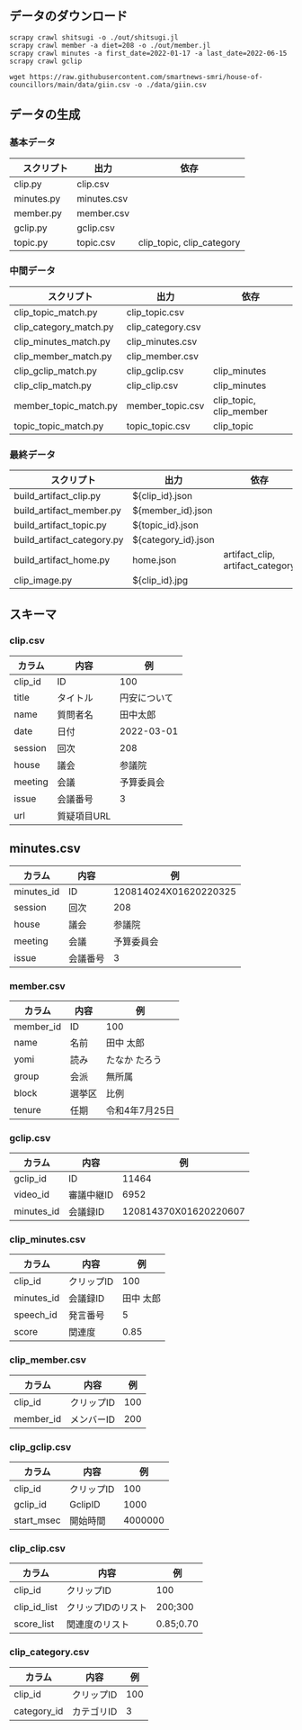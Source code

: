 ## データのダウンロード

```
scrapy crawl shitsugi -o ./out/shitsugi.jl
scrapy crawl member -a diet=208 -o ./out/member.jl
scrapy crawl minutes -a first_date=2022-01-17 -a last_date=2022-06-15
scrapy crawl gclip
```

```
wget https://raw.githubusercontent.com/smartnews-smri/house-of-councillors/main/data/giin.csv -o ./data/giin.csv
```

## データの生成

### 基本データ

| 　スクリプト                     | 出力                  | 依存                        |
|----------------------------|---------------------|---------------------------|
| clip.py                    | clip.csv            |                           |
| minutes.py                 | minutes.csv         |                           |
| member.py                  | member.csv          |                           | 
| gclip.py                   | gclip.csv           |                           |
| topic.py                   | topic.csv           | clip_topic, clip_category |

### 中間データ

| 　スクリプト                     | 出力                  | 依存                        |
|----------------------------|---------------------|---------------------------|
| clip_topic_match.py        | clip_topic.csv      |                           |
| clip_category_match.py     | clip_category.csv   |                           |
| clip_minutes_match.py      | clip_minutes.csv    |                           |
| clip_member_match.py       | clip_member.csv     |                           |
| clip_gclip_match.py        | clip_gclip.csv      | clip_minutes              |
| clip_clip_match.py         | clip_clip.csv       | clip_minutes              |
| member_topic_match.py      | member_topic.csv    | clip_topic, clip_member   |
| topic_topic_match.py       | topic_topic.csv     | clip_topic                |

### 最終データ

| 　スクリプト                     | 出力                  | 依存                               |
|----------------------------|---------------------|----------------------------------|
| build_artifact_clip.py     | ${clip_id}.json     |                                  | 
| build_artifact_member.py   | ${member_id}.json   |                                  |
| build_artifact_topic.py    | ${topic_id}.json    |                                  |
| build_artifact_category.py | ${category_id}.json |                                  |
| build_artifact_home.py     | home.json           | artifact_clip, artifact_category |
| clip_image.py              | ${clip_id}.jpg      |                                  | 

## スキーマ

### clip.csv

| カラム     | 内容      | 例         |
|---------|---------|-----------|
| clip_id | ID      | 100       | 
| title   | タイトル    | 円安について    | 
| name    | 質問者名    | 田中太郎      |
| date    | 日付      | 2022-03-01 |
| session | 回次      | 208       | 
| house   | 議会      | 参議院       |
| meeting | 会議      | 予算委員会     |
| issue   | 会議番号    | 3         |
| url     | 質疑項目URL | 　         |

## minutes.csv

| カラム        | 内容   | 例 |
|------------|------|-----------|
| minutes_id | ID   | 120814024X01620220325 |
| session    | 回次   | 208 |
| house      | 議会   | 参議院 |
| meeting    | 会議   | 予算委員会 |
| issue      | 会議番号 | 3 |

### member.csv

| カラム       | 内容     | 例         | 
|-----------|--------|-----------|
| member_id | ID     | 100　      |
| name      | 名前     | 田中 太郎     | 
| yomi      | 読み     | たなか たろう   |
| group     | 会派     | 無所属       |
| block     | 選挙区    | 比例        |
| tenure    | 任期     | 令和4年7月25日 |

### gclip.csv

| カラム | 内容 | 例                     |
|-------------|-------|-----------------------|
| gclip_id | ID | 11464                 |
| video_id | 審議中継ID | 6952                  |
| minutes_id | 会議録ID | 120814370X01620220607 |

### clip_minutes.csv

| カラム        | 内容     | 例     |
|------------|--------|-------|
| clip_id    | クリップID | 100   |
| minutes_id | 会議録ID  | 田中 太郎 |
| speech_id  | 発言番号   | 5     |
| score      | 関連度    | 0.85  |

### clip_member.csv

| カラム       | 内容     | 例 |
|-----------|--------|-----------|
| clip_id   | クリップID | 100 |
| member_id | メンバーID | 200 |

### clip_gclip.csv

| カラム        | 内容      | 例 |
|------------|---------|-----------|
| clip_id    | クリップID  | 100 |
| gclip_id   | GclipID | 1000 |
| start_msec | 開始時間    | 4000000 |

### clip_clip.csv

| カラム          | 内容         | 例         |
|--------------|------------|-----------|
| clip_id      | クリップID     | 100       |
| clip_id_list | クリップIDのリスト | 200;300   |
| score_list   | 関連度のリスト    | 0.85;0.70 |

### clip_category.csv

| カラム         | 内容     | 例   |
|-------------|--------|-----|
| clip_id     | クリップID | 100 |
| category_id | カテゴリID | 3   |
